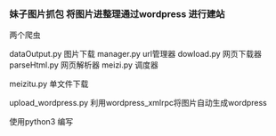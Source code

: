 ### 妹子图片抓包 将图片进整理通过wordpress 进行建站

两个爬虫

dataOutput.py 图片下载
manager.py url管理器
dowload.py 网页下载器
parseHtml.py 网页解析器
meizi.py 调度器


meizitu.py  单文件下载

upload_wordpress.py  利用wordpress_xmlrpc将图片自动生成wordpress

使用python3 编写